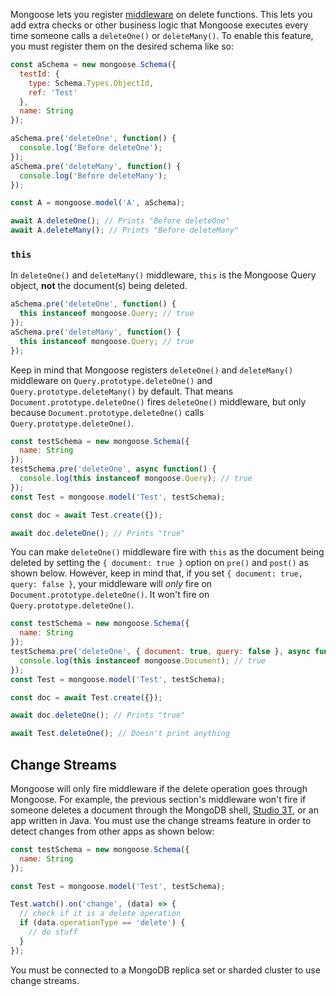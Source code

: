Mongoose lets you register [middleware](https://mongoosejs.com/docs/middleware.html) on delete functions.
This lets you add extra checks or other business logic that Mongoose executes every time someone calls a `deleteOne()` or `deleteMany()`.
To enable this feature, you must register them on the desired schema like so: 

```javascript
const aSchema = new mongoose.Schema({
  testId: {
    type: Schema.Types.ObjectId,
    ref: 'Test'
  },
  name: String
});

aSchema.pre('deleteOne', function() {
  console.log('Before deleteOne');
});
aSchema.pre('deleteMany', function() {
  console.log('Before deleteMany');
});

const A = mongoose.model('A', aSchema);

await A.deleteOne(); // Prints "Before deleteOne"
await A.deleteMany(); // Prints "Before deleteMany"
```

### `this`

In `deleteOne()` and `deleteMany()` middleware, `this` is the Mongoose Query object, **not** the document(s) being deleted.

```javascript
aSchema.pre('deleteOne', function() {
  this instanceof mongoose.Query; // true
});
aSchema.pre('deleteMany', function() {
  this instanceof mongoose.Query; // true
});
```

Keep in mind that Mongoose registers `deleteOne()` and `deleteMany()` middleware on `Query.prototype.deleteOne()` and `Query.prototype.deleteMany()` by default.
That means `Document.prototype.deleteOne()` fires `deleteOne()` middleware, but only because `Document.prototype.deleteOne()` calls `Query.prototype.deleteOne()`.

```javascript
const testSchema = new mongoose.Schema({
  name: String
});
testSchema.pre('deleteOne', async function() {
  console.log(this instanceof mongoose.Query); // true
});
const Test = mongoose.model('Test', testSchema);

const doc = await Test.create({});

await doc.deleteOne(); // Prints "true"
```

You can make `deleteOne()` middleware fire with `this` as the document being deleted by setting the `{ document: true }` option on `pre()` and `post()` as shown below.
However, keep in mind that, if you set `{ document: true, query: false }`, your middleware will _only_ fire on `Document.prototype.deleteOne()`.
It won't fire on `Query.prototype.deleteOne()`.

```javascript
const testSchema = new mongoose.Schema({
  name: String
});
testSchema.pre('deleteOne', { document: true, query: false }, async function() {
  console.log(this instanceof mongoose.Document); // true
});
const Test = mongoose.model('Test', testSchema);

const doc = await Test.create({});

await doc.deleteOne(); // Prints "true"

await Test.deleteOne(); // Doesn't print anything
```

## Change Streams

Mongoose will only fire middleware if the delete operation goes through Mongoose.
For example, the previous section's middleware won't fire if someone deletes a document through the MongoDB shell, [Studio 3T](https://studio3t.com/), or an app written in Java.
You must use the change streams feature in order to detect changes from other apps as shown below:

```javascript
const testSchema = new mongoose.Schema({
  name: String
});

const Test = mongoose.model('Test', testSchema);

Test.watch().on('change', (data) => {
  // check if it is a delete operation
  if (data.operationType == 'delete') {
    // do stuff
  }
});
```

You must be connected to a MongoDB replica set or sharded cluster to use change streams.